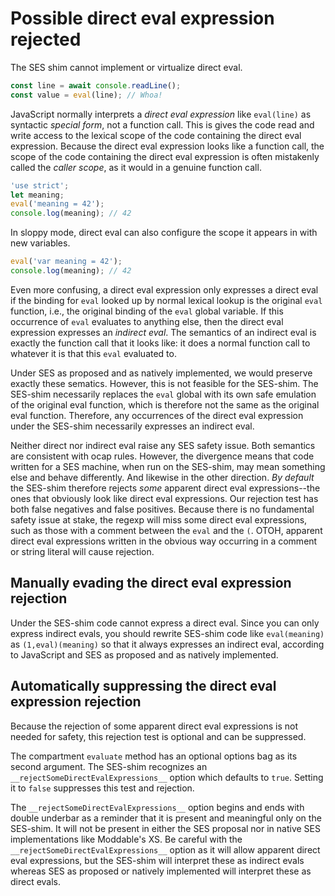 # Possible direct eval expression rejected

The SES shim cannot implement or virtualize direct eval.

```js
const line = await console.readLine();
const value = eval(line); // Whoa!
```

JavaScript normally interprets a *direct eval expression* like `eval(line)` as
syntactic *special form*, not a function call. This is gives the code read and
write access to the lexical scope of the code containing the direct eval
expression. Because the direct eval expression looks like a function call, the
scope of the code containing the direct eval expression is often mistakenly
called the *caller scope*, as it would in a genuine function call.

```js
'use strict';
let meaning;
eval('meaning = 42');
console.log(meaning); // 42
```

In sloppy mode, direct eval can also configure the scope it appears in with new
variables.

```js
eval('var meaning = 42');
console.log(meaning); // 42
```

Even more confusing, a direct eval expression only expresses a direct eval if
the binding for `eval` looked up by normal lexical lookup is the original
`eval` function, i.e., the original binding of the `eval` global variable. If
this occurrence of `eval` evaluates to anything else, then the direct eval
expression expresses an *indirect eval*. The semantics of an indirect eval is
exactly the function call that it looks like: it does a normal function call to
whatever it is that this `eval` evaluated to.

Under SES as proposed and as natively implemented, we would preserve exactly
these sematics. However, this is not feasible for the SES-shim. The SES-shim
necessarily replaces the `eval` global with its own safe emulation of the
original eval function, which is therefore not the same as the original eval
function. Therefore, any occurrences of the direct eval expression under the
SES-shim necessarily expresses an indirect eval.

Neither direct nor indirect eval raise any SES safety issue. Both semantics are
consistent with ocap rules. However, the divergence means that code written for
a SES machine, when run on the SES-shim, may mean something else and behave
differently. And likewise in the other direction. *By default* the SES-shim
therefore rejects *some* apparent direct eval expressions--the ones that
obviously look like direct eval expressions. Our rejection test has both false
negatives and false positives. Because there is no fundamental
safety issue at stake, the regexp will miss some direct eval expressions, such
as those with a comment between the `eval` and the `(`. OTOH, apparent direct
eval expressions written in the obvious way occurring in a comment or string
literal will cause rejection.

## Manually evading the direct eval expression rejection

Under the SES-shim code cannot express a direct eval. Since you can only
express indirect evals, you should rewrite SES-shim code like `eval(meaning)`
as `(1,eval)(meaning)` so that it always expresses an indirect eval, according
to JavaScript and SES as proposed and as natively implemented.

## Automatically suppressing the direct eval expression rejection

Because the rejection of some apparent direct eval expressions is not needed
for safety, this rejection test is optional and can be suppressed.

The compartment `evaluate` method has an optional options bag as its second
argument. The SES-shim recognizes an `__rejectSomeDirectEvalExpressions__`
option which defaults to `true`. Setting it to `false` suppresses this test and
rejection.

The `__rejectSomeDirectEvalExpressions__` option begins and ends with double
underbar as a reminder that it is present and meaningful only on the SES-shim.
It will not be present in either the SES proposal nor in native SES
implementations like Moddable's XS. Be careful with the
`__rejectSomeDirectEvalExpressions__` option as it will allow apparent direct
eval expressions, but the SES-shim will interpret these as indirect evals
whereas SES as proposed or natively implemented will interpret these as direct
evals.
